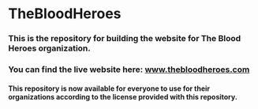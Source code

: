 # TheBloodHeroes
### This is the repository for building the website for **The Blood Heroes** organization.
### You can find the live website here: www.thebloodheroes.com
#### This repository is now available for everyone to use for their organizations according to the license provided with this repository.
